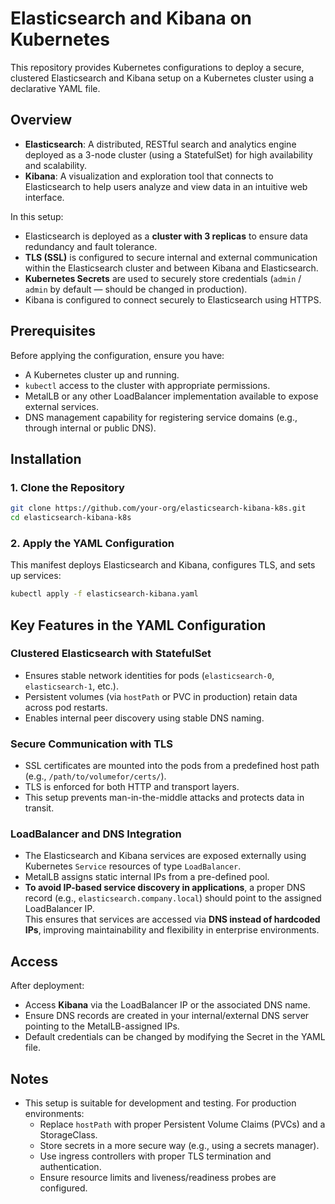 
# Elasticsearch and Kibana on Kubernetes

This repository provides Kubernetes configurations to deploy a secure, clustered Elasticsearch and Kibana setup on a Kubernetes cluster using a declarative YAML file.

## Overview

- **Elasticsearch**: A distributed, RESTful search and analytics engine deployed as a 3-node cluster (using a StatefulSet) for high availability and scalability.
- **Kibana**: A visualization and exploration tool that connects to Elasticsearch to help users analyze and view data in an intuitive web interface.

In this setup:

- Elasticsearch is deployed as a **cluster with 3 replicas** to ensure data redundancy and fault tolerance.
- **TLS (SSL)** is configured to secure internal and external communication within the Elasticsearch cluster and between Kibana and Elasticsearch.
- **Kubernetes Secrets** are used to securely store credentials (`admin` / `admin` by default — should be changed in production).
- Kibana is configured to connect securely to Elasticsearch using HTTPS.

## Prerequisites

Before applying the configuration, ensure you have:

- A Kubernetes cluster up and running.
- `kubectl` access to the cluster with appropriate permissions.
- MetalLB or any other LoadBalancer implementation available to expose external services.
- DNS management capability for registering service domains (e.g., through internal or public DNS).

## Installation

### 1. Clone the Repository

```bash
git clone https://github.com/your-org/elasticsearch-kibana-k8s.git
cd elasticsearch-kibana-k8s
```

### 2. Apply the YAML Configuration

This manifest deploys Elasticsearch and Kibana, configures TLS, and sets up services:

```bash
kubectl apply -f elasticsearch-kibana.yaml
```

## Key Features in the YAML Configuration

### Clustered Elasticsearch with StatefulSet

- Ensures stable network identities for pods (`elasticsearch-0`, `elasticsearch-1`, etc.).
- Persistent volumes (via `hostPath` or PVC in production) retain data across pod restarts.
- Enables internal peer discovery using stable DNS naming.

### Secure Communication with TLS

- SSL certificates are mounted into the pods from a predefined host path (e.g., `/path/to/volumefor/certs/`).
- TLS is enforced for both HTTP and transport layers.
- This setup prevents man-in-the-middle attacks and protects data in transit.

### LoadBalancer and DNS Integration

- The Elasticsearch and Kibana services are exposed externally using Kubernetes `Service` resources of type `LoadBalancer`.
- MetalLB assigns static internal IPs from a pre-defined pool.
- **To avoid IP-based service discovery in applications**, a proper DNS record (e.g., `elasticsearch.company.local`) should point to the assigned LoadBalancer IP.  
  This ensures that services are accessed via **DNS instead of hardcoded IPs**, improving maintainability and flexibility in enterprise environments.

## Access

After deployment:

- Access **Kibana** via the LoadBalancer IP or the associated DNS name.
- Ensure DNS records are created in your internal/external DNS server pointing to the MetalLB-assigned IPs.
- Default credentials can be changed by modifying the Secret in the YAML file.

## Notes

- This setup is suitable for development and testing. For production environments:
  - Replace `hostPath` with proper Persistent Volume Claims (PVCs) and a StorageClass.
  - Store secrets in a more secure way (e.g., using a secrets manager).
  - Use ingress controllers with proper TLS termination and authentication.
  - Ensure resource limits and liveness/readiness probes are configured.
